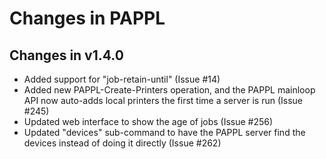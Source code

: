 Changes in PAPPL
================

Changes in v1.4.0
-----------------

- Added support for "job-retain-until" (Issue #14)
- Added new PAPPL-Create-Printers operation, and the PAPPL mainloop API now
  auto-adds local printers the first time a server is run (Issue #245)
- Updated web interface to show the age of jobs (Issue #256)
- Updated "devices" sub-command to have the PAPPL server find the devices
  instead of doing it directly (Issue #262)

